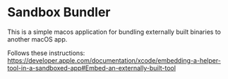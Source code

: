 # Sandbox Bundler

This is a simple macos application for bundling externally built binaries to another macOS app.

Follows these instructions: https://developer.apple.com/documentation/xcode/embedding-a-helper-tool-in-a-sandboxed-app#Embed-an-externally-built-tool

